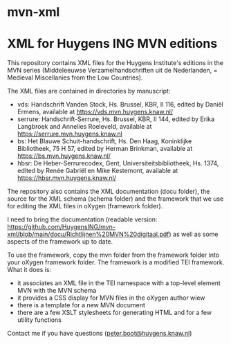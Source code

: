 # mvn-xml

# XML for Huygens ING MVN editions

This repository contains XML files for the Huygens Institute's editions in the MVN series (Middeleeuwse Verzamelhandschriften uit de Nederlanden, = Medieval Miscellanies from the Low Countries).

The XML files are contained in directories by manuscript:
- vds: Handschrift Vanden Stock, Hs. Brussel, KBR, II 116, edited by Daniël Ermens, available at https://vds.mvn.huygens.knaw.nl/
- serrure: Handschrift-Serrure, Hs. Brussel, KBR, II 144, edited by Erika Langbroek and Annelies Roeleveld, available at https://serrure.mvn.huygens.knaw.nl
- bs: Het Blauwe Schuit-handschrift, Hs. Den Haag, Koninklijke Bibliotheek, 75 H 57, edited by Herman Brinkman, available at https://bs.mvn.huygens.knaw.nl/
- hbsr: De Heber-Serrurecodex, Gent, Universiteitsbibliotheek, Hs. 1374, edited by Renée Gabriël en Mike Kestemont, available at https://hbsr.mvn.huygens.knaw.nl/

The repository also contains the XML documentation (docu folder), the source for the XML schema (schema folder) and the framework that we use for editing the XML files in oXygen (framework folder).

I need to bring the documentation (readable version: https://github.com/HuygensING/mvn-xml/blob/main/docu/Richtlijnen%20MVN%20digitaal.pdf) as well as some aspects of the framework up to date. 

To use the framework, copy the mvn folder from the framework folder into your oXygen framework folder. The framework is a modified TEI framework. What it does is:

- it associates an XML file in the TEI namespace with a top-level element MVN with the MVN schema
- it provides a CSS display for MVN files in the oXygen author wiew
- there is a template for a new MVN document
- there are a few XSLT stylesheets for generating HTML and for a few utility functions

Contact me if you have questions (peter.boot@huygens.knaw.nl)


   
